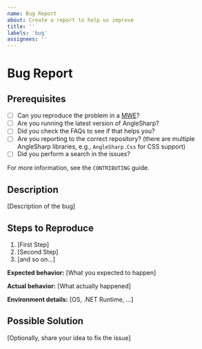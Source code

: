 ```yaml
---
name: Bug Report
about: Create a report to help us improve
title: ''
labels: 'bug'
assignees: ''
---
```


# Bug Report

## Prerequisites

- [ ] Can you reproduce the problem in a [MWE](https://en.wikipedia.org/wiki/Minimal_working_example)?
- [ ] Are you running the latest version of AngleSharp?
- [ ] Did you check the FAQs to see if that helps you?
- [ ] Are you reporting to the correct repository? (there are multiple AngleSharp libraries, e.g., `AngleSharp.Css` for CSS support)
- [ ] Did you perform a search in the issues?

For more information, see the `CONTRIBUTING` guide.

## Description

[Description of the bug]

## Steps to Reproduce

1. [First Step]
2. [Second Step]
3. [and so on...]

**Expected behavior:** [What you expected to happen]

**Actual behavior:** [What actually happened]

**Environment details:** [OS, .NET Runtime, ...]

## Possible Solution

[Optionally, share your idea to fix the issue]
